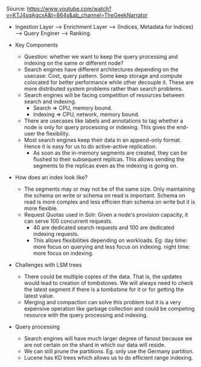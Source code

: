 Source: https://www.youtube.com/watch?v=KTJ4sqAgcxA&t=864s&ab_channel=TheGeekNarrator

* Ingestion Layer --> Enrichment Layer --> (Indices, Metadata for Indices) --> Query Enginer --> Ranking.

* Key Components
    * Question: whether we want to keep the query processing and indexing on the same or different node?
    * Search engines have different architectures depending on the usecase: Cost, query pattern. Some keep storage and compute colocated for better performance while other decouple it. These are more distributed system problems rather than search problems.
    * Search engines will be facing competition of resources between search and indexing.
        * Search => CPU, memory bound.
        * Indexing => CPU, network, memory bound.
    * There are usecases like labels and annotations to tag whether a node is only for query processing or indexing. This gives the end-user the flexibility.
    * Most search engines keep their data in an append-only format. Hence it is easy for us to do active-active replication.
        * As soon as the in-memory segments are created, they can be flushed to their subsequent replicas. This allows sending the segments to the replicas even as the indexing is going on.

* How does an index look like?
    * The segments may or may not be of the same size. Only maintaining the schema on write or schema on read is important. Schema on read is more complex and less efficien than schema on write but it is more flexible.
    * Request Quotas used in Solr: Given a node's provision capacity, it can serve 100 concurrent requests.
        * 40 are dedicated search requests and 100 are dedicated indexing requests.
        * This allows flexibilities depending on workloads. Eg: day time: more focus on querying and less focus on indexing. night time: more focus on indexing.

* Challenges with LSM trees
    * There could be multiple copies of the data. That is, the updates would lead to creation of tombstones. We will always need to check the latest segment if there is a tombstone for it or for getting the latest value.
    * Merging and compaction can solve this problem but it is a very expensive operation like garbage collection and could be competing resource with the query processing and indexing.

* Query processing
    * Search engines will have much larger degree of fanout because we are not certain on the shard in which our data will reside.
    * We can still prune the partitions. Eg. only use the Germany partition.
    * Lucene has KD trees which allows us to do efficient range indexing.